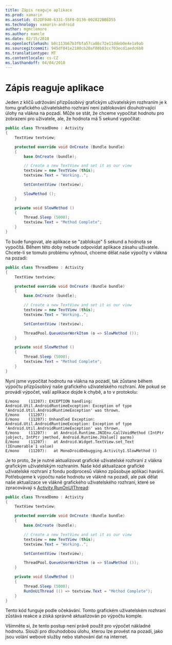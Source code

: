 ```yaml
---
title: Zápis reaguje aplikace
ms.prod: xamarin
ms.assetid: 452DF940-6331-55F0-D130-002822BBED55
ms.technology: xamarin-android
author: mgmclemore
ms.author: mamcle
ms.date: 02/15/2018
ms.openlocfilehash: b8c113b67b3fbfa57ca86c72e11ddeb0e4e1a9ab
ms.sourcegitcommit: 945df041e2180cb20af08b83cc703ecd1aedc6b0
ms.translationtype: MT
ms.contentlocale: cs-CZ
ms.lasthandoff: 04/04/2018
---
```

# <a name="writing-responsive-applications"></a>Zápis reaguje aplikace

Jeden z klíčů udržování přizpůsobivý grafickým uživatelským rozhraním je k tomu grafického uživatelského rozhraní není zablokování dlouhotrvající úlohy na vlákna na pozadí. Může se stát, že chceme vypočítat hodnotu pro zobrazení pro uživatele, ale, že hodnota má 5 sekund vypočítat:

```csharp
public class ThreadDemo : Activity
{
    TextView textview;

    protected override void OnCreate (Bundle bundle)
    {
        base.OnCreate (bundle);

        // Create a new TextView and set it as our view
        textview = new TextView (this);
        textview.Text = "Working..";

        SetContentView (textview);

        SlowMethod ();
    }

    private void SlowMethod ()
    {
        Thread.Sleep (5000);
        textview.Text = "Method Complete";
    }
}
```

To bude fungovat, ale aplikace se "zablokuje" 5 sekund a hodnota se vypočítá. Během této doby nebude odpovídat aplikace zásahu uživatele. Chcete-li se tomuto problému vyhnout, chceme dělat naše výpočty v vlákna na pozadí:

```csharp
public class ThreadDemo : Activity
{
    TextView textview;

    protected override void OnCreate (Bundle bundle)
    {
        base.OnCreate (bundle);

        // Create a new TextView and set it as our view
        textview = new TextView (this);
        textview.Text = "Working..";

        SetContentView (textview);

        ThreadPool.QueueUserWorkItem (o => SlowMethod ());
    }

    private void SlowMethod ()
    {
        Thread.Sleep (5000);
        textview.Text = "Method Complete";
    }
}
```

Nyní jsme vypočítat hodnotu na vlákna na pozadí, tak zůstane během výpočtu přizpůsobivý naše grafického uživatelského rozhraní. Ale pokud se provádí výpočet, vaší aplikace dojde k chybě, a to v protokolu:

```shell
E/mono    (11207): EXCEPTION handling: Android.Util.AndroidRuntimeException: Exception of type 'Android.Util.AndroidRuntimeException' was thrown.
E/mono    (11207):
E/mono    (11207): Unhandled Exception: Android.Util.AndroidRuntimeException: Exception of type 'Android.Util.AndroidRuntimeException' was thrown.
E/mono    (11207):   at Android.Runtime.JNIEnv.CallVoidMethod (IntPtr jobject, IntPtr jmethod, Android.Runtime.JValue[] parms)
E/mono    (11207):   at Android.Widget.TextView.set_Text (IEnumerable`1 value)
E/mono    (11207):   at MonoDroidDebugging.Activity1.SlowMethod ()
```

Je to proto, že je nutné aktualizovat grafické uživatelské rozhraní z vlákna grafickým uživatelským rozhraním. Naše kód aktualizace grafické uživatelské rozhraní z fondu podprocesů vlákno způsobuje aplikaci havárií. Potřebujeme k výpočtu naše hodnotu ve vlákně na pozadí, ale pak dělat naše aktualizace ve vlákně grafického uživatelského rozhraní, které se zpracovávají s [Activity.RunOnUIThread](https://developer.xamarin.com/api/member/Android.App.Activity.RunOnUiThread/(System.Action)):

```csharp
public class ThreadDemo : Activity
{
    TextView textview;

    protected override void OnCreate (Bundle bundle)
    {
        base.OnCreate (bundle);

        // Create a new TextView and set it as our view
        textview = new TextView (this);
        textview.Text = "Working..";

        SetContentView (textview);

        ThreadPool.QueueUserWorkItem (o => SlowMethod ());
    }

    private void SlowMethod ()
    {
        Thread.Sleep (5000);
        RunOnUiThread (() => textview.Text = "Method Complete");
    }
}
```

Tento kód funguje podle očekávání. Tomto grafickém uživatelském rozhraní zůstává reakce a získá správně aktualizován po výpočtu komple.

Všimněte si, že tento postup není právě použít pro výpočet nákladné hodnotu. Slouží pro dlouhodobou úlohu, kterou lze provést na pozadí, jako jsou volání webové služby nebo stahování dat na internet.
